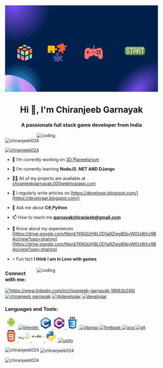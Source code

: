 ![logo](https://github.com/Chiranjeeb024/Chiranjeeb024/blob/main/Untitled%20design%20(1).png)
<h1 align="center">Hi 👋, I'm Chiranjeeb Garnayak</h1>
<h3 align="center">A passionate full stack game developer from India</h3>
<img align="right" alt="coding" width="400" src="https://user-images.githubusercontent.com/55389276/140866485-8fb1c876-9a8f-4d6a-98dc-08c4981eaf70.gif">  
<p align="left"> <img src="https://komarev.com/ghpvc/?username=chiranjeeb024&label=Profile%20views&color=0e75b6&style=flat" alt="chiranjeeb024" /> </p>

<p align="left"> <a href="https://github.com/ryo-ma/github-profile-trophy"><img src="https://github-profile-trophy.vercel.app/?username=chiranjeeb024" alt="chiranjeeb024" /></a> </p>

- 🔭 I’m currently working on [3D Planeetarium](https://3dplanetarium.blogspot.com/)

- 🌱 I’m currently learning **NodeJS .NET AND DJango**

- 👨‍💻 All of my projects are available at [chiranjeebgarnayak.000webhostapp.com](chiranjeebgarnayak.000webhostapp.com)

- 📝 I regularly write articles on [https://develogar.blogspot.com/](https://develogar.blogspot.com/)

- 💬 Ask me about **C#,Python**

- 📫 How to reach me **garnayakchiranjeeb@gmail.com**

- 📄 Know about my experiences [https://drive.google.com/file/d/1XNQUH9LOD1a9Zjeg85byWlOz80rz9B4o/view?usp=sharing](https://drive.google.com/file/d/1XNQUH9LOD1a9Zjeg85byWlOz80rz9B4o/view?usp=sharing)

- ⚡ Fun fact **I think I am in Love with games**
<img align="right" alt="coding" width="400" src="![Alt text](image.png)"> 
<h3 align="left">Connect with me:</h3>
<p align="left">
<a href="https://linkedin.com/in/https://www.linkedin.com/in/chiranjeeb-garnayak-18662b249/" target="blank"><img align="center" src="https://raw.githubusercontent.com/rahuldkjain/github-profile-readme-generator/master/src/images/icons/Social/linked-in-alt.svg" alt="https://www.linkedin.com/in/chiranjeeb-garnayak-18662b249/" height="30" width="40" /></a>
<a href="https://fb.com/chiranjeeb garnayak" target="blank"><img align="center" src="https://raw.githubusercontent.com/rahuldkjain/github-profile-readme-generator/master/src/images/icons/Social/facebook.svg" alt="chiranjeeb garnayak" height="30" width="40" /></a>
<a href="https://medium.com/@develogar" target="blank"><img align="center" src="https://raw.githubusercontent.com/rahuldkjain/github-profile-readme-generator/master/src/images/icons/Social/medium.svg" alt="@develogar" height="30" width="40" /></a>
<a href="https://www.youtube.com/c/develogar" target="blank"><img align="center" src="https://raw.githubusercontent.com/rahuldkjain/github-profile-readme-generator/master/src/images/icons/Social/youtube.svg" alt="develogar" height="30" width="40" /></a>
</p>

<h3 align="left">Languages and Tools:</h3>
<p align="left"> <a href="https://developer.android.com" target="_blank" rel="noreferrer"> <img src="https://raw.githubusercontent.com/devicons/devicon/master/icons/android/android-original-wordmark.svg" alt="android" width="40" height="40"/> </a> <a href="https://www.blender.org/" target="_blank" rel="noreferrer"> <img src="https://download.blender.org/branding/community/blender_community_badge_white.svg" alt="blender" width="40" height="40"/> </a> <a href="https://www.cprogramming.com/" target="_blank" rel="noreferrer"> <img src="https://raw.githubusercontent.com/devicons/devicon/master/icons/c/c-original.svg" alt="c" width="40" height="40"/> </a> <a href="https://www.w3schools.com/cs/" target="_blank" rel="noreferrer"> <img src="https://raw.githubusercontent.com/devicons/devicon/master/icons/csharp/csharp-original.svg" alt="csharp" width="40" height="40"/> </a> <a href="https://www.w3schools.com/css/" target="_blank" rel="noreferrer"> <img src="https://raw.githubusercontent.com/devicons/devicon/master/icons/css3/css3-original-wordmark.svg" alt="css3" width="40" height="40"/> </a> <a href="https://www.djangoproject.com/" target="_blank" rel="noreferrer"> <img src="https://cdn.worldvectorlogo.com/logos/django.svg" alt="django" width="40" height="40"/> </a> <a href="https://firebase.google.com/" target="_blank" rel="noreferrer"> <img src="https://www.vectorlogo.zone/logos/firebase/firebase-icon.svg" alt="firebase" width="40" height="40"/> </a> <a href="https://cloud.google.com" target="_blank" rel="noreferrer"> <img src="https://www.vectorlogo.zone/logos/google_cloud/google_cloud-icon.svg" alt="gcp" width="40" height="40"/> </a> <a href="https://git-scm.com/" target="_blank" rel="noreferrer"> <img src="https://www.vectorlogo.zone/logos/git-scm/git-scm-icon.svg" alt="git" width="40" height="40"/> </a> <a href="https://www.w3.org/html/" target="_blank" rel="noreferrer"> <img src="https://raw.githubusercontent.com/devicons/devicon/master/icons/html5/html5-original-wordmark.svg" alt="html5" width="40" height="40"/> </a> <a href="https://www.mysql.com/" target="_blank" rel="noreferrer"> <img src="https://raw.githubusercontent.com/devicons/devicon/master/icons/mysql/mysql-original-wordmark.svg" alt="mysql" width="40" height="40"/> </a> <a href="https://nodejs.org" target="_blank" rel="noreferrer"> <img src="https://raw.githubusercontent.com/devicons/devicon/master/icons/nodejs/nodejs-original-wordmark.svg" alt="nodejs" width="40" height="40"/> </a> <a href="https://www.python.org" target="_blank" rel="noreferrer"> <img src="https://raw.githubusercontent.com/devicons/devicon/master/icons/python/python-original.svg" alt="python" width="40" height="40"/> </a> <a href="https://unity.com/" target="_blank" rel="noreferrer"> <img src="https://www.vectorlogo.zone/logos/unity3d/unity3d-icon.svg" alt="unity" width="40" height="40"/> </a> </p>

<p><img align="left" src="https://github-readme-stats.vercel.app/api/top-langs?username=chiranjeeb024&show_icons=true&locale=en&layout=compact" alt="chiranjeeb024" /></p>

<p>&nbsp;<img align="center" src="https://github-readme-stats.vercel.app/api?username=chiranjeeb024&show_icons=true&locale=en" alt="chiranjeeb024" /></p>

<p><img align="center" src="https://github-readme-streak-stats.herokuapp.com/?user=chiranjeeb024&" alt="chiranjeeb024" /></p>
